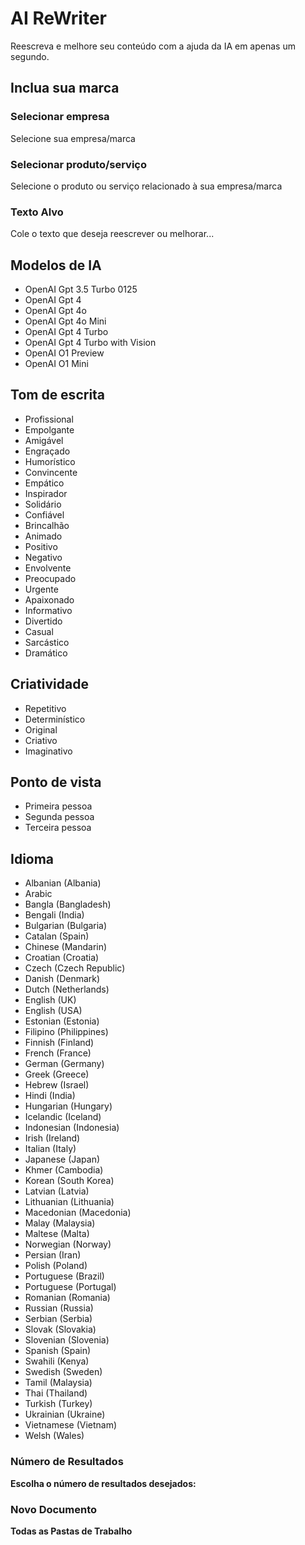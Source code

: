 # AI ReWriter

Reescreva e melhore seu conteúdo com a ajuda da IA em apenas um segundo.

## Inclua sua marca

### Selecionar empresa
Selecione sua empresa/marca

### Selecionar produto/serviço
Selecione o produto ou serviço relacionado à sua empresa/marca

### Texto Alvo
Cole o texto que deseja reescrever ou melhorar...

## Modelos de IA
- OpenAI Gpt 3.5 Turbo 0125
- OpenAI Gpt 4
- OpenAI Gpt 4o
- OpenAI Gpt 4o Mini
- OpenAI Gpt 4 Turbo
- OpenAI Gpt 4 Turbo with Vision
- OpenAI O1 Preview
- OpenAI O1 Mini

## Tom de escrita
- Profissional
- Empolgante
- Amigável
- Engraçado
- Humorístico
- Convincente
- Empático
- Inspirador
- Solidário
- Confiável
- Brincalhão
- Animado
- Positivo
- Negativo
- Envolvente
- Preocupado
- Urgente
- Apaixonado
- Informativo
- Divertido
- Casual
- Sarcástico
- Dramático

## Criatividade
- Repetitivo
- Determinístico
- Original
- Criativo
- Imaginativo

## Ponto de vista
- Primeira pessoa
- Segunda pessoa
- Terceira pessoa

## Idioma
- Albanian (Albania)
- Arabic
- Bangla (Bangladesh)
- Bengali (India)
- Bulgarian (Bulgaria)
- Catalan (Spain)
- Chinese (Mandarin)
- Croatian (Croatia)
- Czech (Czech Republic)
- Danish (Denmark)
- Dutch (Netherlands)
- English (UK)
- English (USA)
- Estonian (Estonia)
- Filipino (Philippines)
- Finnish (Finland)
- French (France)
- German (Germany)
- Greek (Greece)
- Hebrew (Israel)
- Hindi (India)
- Hungarian (Hungary)
- Icelandic (Iceland)
- Indonesian (Indonesia)
- Irish (Ireland)
- Italian (Italy)
- Japanese (Japan)
- Khmer (Cambodia)
- Korean (South Korea)
- Latvian (Latvia)
- Lithuanian (Lithuania)
- Macedonian (Macedonia)
- Malay (Malaysia)
- Maltese (Malta)
- Norwegian (Norway)
- Persian (Iran)
- Polish (Poland)
- Portuguese (Brazil)
- Portuguese (Portugal)
- Romanian (Romania)
- Russian (Russia)
- Serbian (Serbia)
- Slovak (Slovakia)
- Slovenian (Slovenia)
- Spanish (Spain)
- Swahili (Kenya)
- Swedish (Sweden)
- Tamil (Malaysia)
- Thai (Thailand)
- Turkish (Turkey)
- Ukrainian (Ukraine)
- Vietnamese (Vietnam)
- Welsh (Wales)

### Número de Resultados
**Escolha o número de resultados desejados:**

### Novo Documento
**Todas as Pastas de Trabalho**

